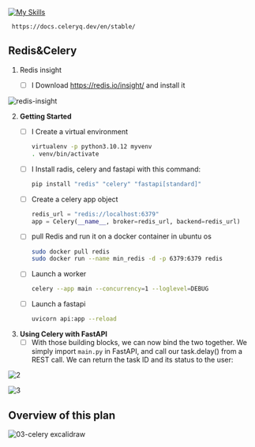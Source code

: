 
[![My Skills](https://skillicons.dev/icons?i=redis)](https://redis.io)
```
 https://docs.celeryq.dev/en/stable/
```


## Redis&Celery
1. Redis insight
    - [ ] I Download https://redis.io/insight/ and install it


![redis-insight](https://github.com/user-attachments/assets/46c23b3a-a4b2-4082-97de-97a24bdef400)



2. **Getting Started**
    - [ ]  I Create a virtual environment 
        
        ```bash
        virtualenv -p python3.10.12 myvenv
        . venv/bin/activate
        ```
        
    - [ ]  I Install radis, celery and fastapi with this command:
        ```bash
        pip install "redis" "celery" "fastapi[standard]"
        
        ```
        
    - [ ]  Create a celery app object 
        
        ```python
        redis_url = "redis://localhost:6379"
        app = Celery(__name__, broker=redis_url, backend=redis_url)
        ```
   - [ ] pull Redis and run it on a docker container in ubuntu os
     ```bash
     sudo docker pull redis
     sudo docker run --name min_redis -d -p 6379:6379 redis
     ```        
    - [ ]  Launch a worker 
        ```bash
        celery --app main --concurrency=1 --loglevel=DEBUG
        ```
     - [ ] Launch a fastapi
       ```bash
       uvicorn api:app --reload
       ```
        
3. **Using Celery with FastAPI**
    - [ ]  With those building blocks, we can now bind the two together. We simply import `main.py` in FastAPI, and call our task.delay() from a REST call. We can return the task ID and its status to the user:

![2](https://github.com/user-attachments/assets/8447da8f-3248-4645-a7db-a0708bbe5717)

![3](https://github.com/user-attachments/assets/fc56f455-401c-408c-94eb-63d9e7e874d0)

## Overview of this plan

![03-celery excalidraw](https://github.com/user-attachments/assets/4dea865a-0bc1-439b-928b-5bfe1700e5da)

          
   
